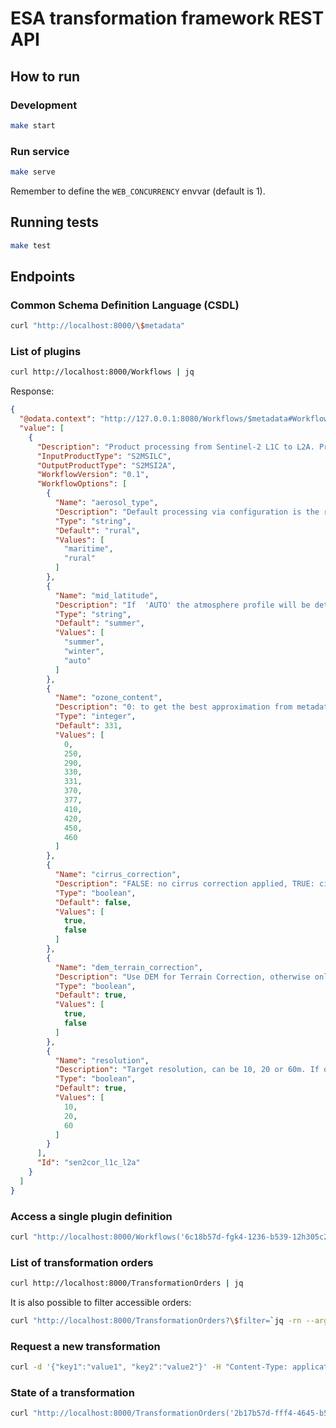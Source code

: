 # ESA transformation framework REST API

## How to run

### Development

```bash
make start
```

### Run service

```bash
make serve
```

Remember to define the `WEB_CONCURRENCY` envvar (default is 1).

## Running tests

```bash
make test
```

## Endpoints

### Common Schema Definition Language (CSDL)

```bash
curl "http://localhost:8000/\$metadata"
```

### List of plugins

```bash
curl http://localhost:8000/Workflows | jq
```

Response:

```json
{
  "@odata.context": "http://127.0.0.1:8080/Workflows/$metadata#Workflow",
  "value": [
    {
      "Description": "Product processing from Sentinel-2 L1C to L2A. Processor V2.3.6",
      "InputProductType": "S2MSILC",
      "OutputProductType": "S2MSI2A",
      "WorkflowVersion": "0.1",
      "WorkflowOptions": [
        {
          "Name": "aerosol_type",
          "Description": "Default processing via configuration is the rural (continental) aerosol type with mid latitude summer and an ozone concentration of 331 Dobson Units",
          "Type": "string",
          "Default": "rural",
          "Values": [
            "maritime",
            "rural"
          ]
        },
        {
          "Name": "mid_latitude",
          "Description": "If  'AUTO' the atmosphere profile will be determined automatically by the processor, selecting WINTER or SUMMER atmosphere profile based on the acquisition date and geographic location of the tile",
          "Type": "string",
          "Default": "summer",
          "Values": [
            "summer",
            "winter",
            "auto"
          ]
        },
        {
          "Name": "ozone_content",
          "Description": "0: to get the best approximation from metadata (this is the smallest difference between metadata and column DU), else select for midlatitude summer (MS) atmosphere: 250, 290, 331 (standard MS), 370, 410, 450; for midlatitude winter (MW) atmosphere: 250, 290, 330, 377 (standard MW), 420, 460",
          "Type": "integer",
          "Default": 331,
          "Values": [
            0,
            250,
            290,
            330,
            331,
            370,
            377,
            410,
            420,
            450,
            460
          ]
        },
        {
          "Name": "cirrus_correction",
          "Description": "FALSE: no cirrus correction applied, TRUE: cirrus correction applied",
          "Type": "boolean",
          "Default": false,
          "Values": [
            true,
            false
          ]
        },
        {
          "Name": "dem_terrain_correction",
          "Description": "Use DEM for Terrain Correction, otherwise only used for WVP and AOT",
          "Type": "boolean",
          "Default": true,
          "Values": [
            true,
            false
          ]
        },
        {
          "Name": "resolution",
          "Description": "Target resolution, can be 10, 20 or 60m. If omitted, only 20 and 10m resolutions will be processed",
          "Type": "boolean",
          "Default": true,
          "Values": [
            10,
            20,
            60
          ]
        }
      ],
      "Id": "sen2cor_l1c_l2a"
    }
  ]
}
```

### Access a single plugin definition

```bash
curl "http://localhost:8000/Workflows('6c18b57d-fgk4-1236-b539-12h305c26z89')" | jq
```

### List of transformation orders

```bash
curl http://localhost:8000/TransformationOrders | jq
```

It is also possible to filter accessible orders:

```bash
curl "http://localhost:8000/TransformationOrders?\$filter=`jq -rn --arg x "Status eq 'completed'" '$x|@uri'`" | jq
```

### Request a new transformation

```bash
curl -d '{"key1":"value1", "key2":"value2"}' -H "Content-Type: application/json" http://localhost:8000/TransformationOrders | jq
```

### State of a transformation

```bash
curl "http://localhost:8000/TransformationOrders('2b17b57d-fff4-4645-b539-91f305c26x53')" | jq
```

